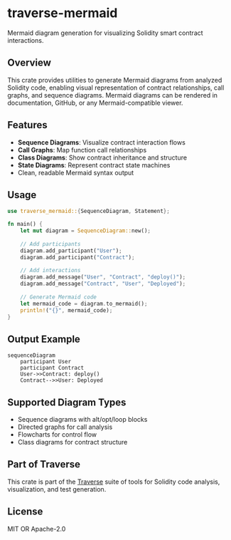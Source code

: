 # traverse-mermaid

Mermaid diagram generation for visualizing Solidity smart contract interactions.

## Overview

This crate provides utilities to generate Mermaid diagrams from analyzed Solidity code, enabling visual representation of contract relationships, call graphs, and sequence diagrams. Mermaid diagrams can be rendered in documentation, GitHub, or any Mermaid-compatible viewer.

## Features

- **Sequence Diagrams**: Visualize contract interaction flows
- **Call Graphs**: Map function call relationships
- **Class Diagrams**: Show contract inheritance and structure
- **State Diagrams**: Represent contract state machines
- Clean, readable Mermaid syntax output

## Usage

```rust
use traverse_mermaid::{SequenceDiagram, Statement};

fn main() {
    let mut diagram = SequenceDiagram::new();
    
    // Add participants
    diagram.add_participant("User");
    diagram.add_participant("Contract");
    
    // Add interactions
    diagram.add_message("User", "Contract", "deploy()");
    diagram.add_message("Contract", "User", "Deployed");
    
    // Generate Mermaid code
    let mermaid_code = diagram.to_mermaid();
    println!("{}", mermaid_code);
}
```

## Output Example

```mermaid
sequenceDiagram
    participant User
    participant Contract
    User->>Contract: deploy()
    Contract-->>User: Deployed
```

## Supported Diagram Types

- Sequence diagrams with alt/opt/loop blocks
- Directed graphs for call analysis
- Flowcharts for control flow
- Class diagrams for contract structure

## Part of Traverse

This crate is part of the [Traverse](https://github.com/calltrace/traverse) suite of tools for Solidity code analysis, visualization, and test generation.

## License

MIT OR Apache-2.0